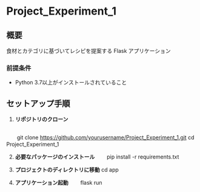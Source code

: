# Project_Experiment_1

## 概要

食材とカテゴリに基づいてレシピを提案する Flask アプリケーション

### 前提条件

- Python 3.7以上がインストールされていること

## セットアップ手順

1. **リポジトリのクローン**

   ```bash
　　git clone https://github.com/yourusername/Project_Experiment_1.git
   cd Project_Experiment_1

2. **必要なパッケージのインストール**
　　pip install -r requirements.txt

3. **プロジェクトのディレクトリに移動**
    cd app

4.  **アプリケーション起動**
　　flask run


　　
